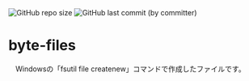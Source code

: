 <div>
    <img src = "https://img.shields.io/github/repo-size/cyber-yuito723/byte-files?style=flat-square" alt = "GitHub repo size">
    <img src = "https://img.shields.io/github/last-commit/cyber-yuito723/byte-files?style=flat-square" alt = "GitHub last commit (by committer)">
</div>
<h1>byte-files</h1>
<p>
　Windowsの「fsutil file createnew」コマンドで作成したファイルです。
</p>
